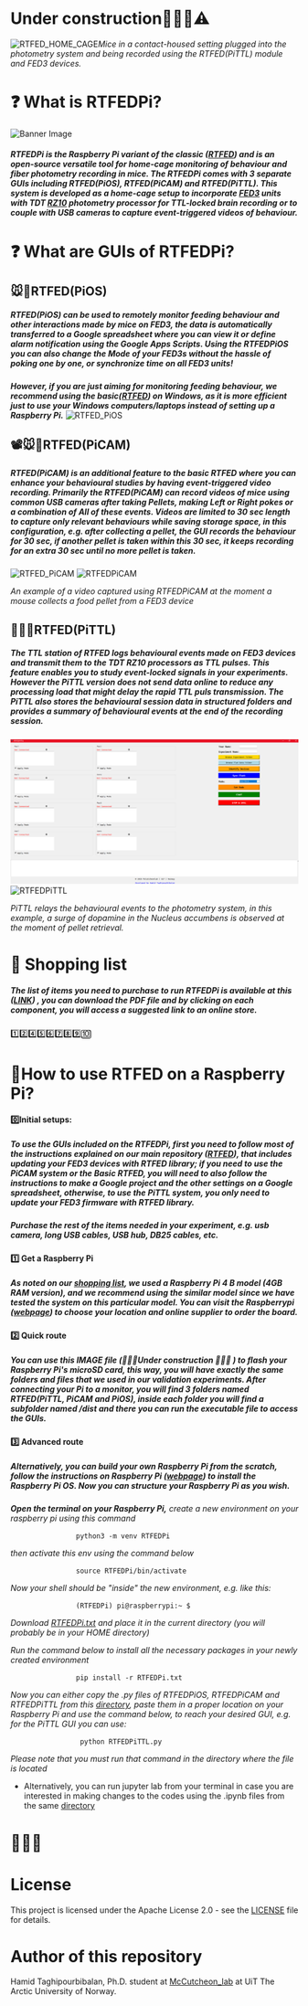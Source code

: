 
# Under construction👷‍♂️🚧⚠️
![RTFED_HOME_CAGE](https://github.com/Htbibalan/FED_RT/blob/RTFEDPi/source/RTFED_Pi_Images/20250424_125536(1).gif)*Mice in a contact-housed setting plugged into the photometry system and being recorded using the RTFED(PiTTL) module and FED3 devices.*

# ❓ What is RTFEDPi?

![Banner Image](https://github.com/Htbibalan/FED_RT/blob/RTFEDPi/source/RTFED_Pi_Images/Cover.png)

##### RTFEDPi is the Raspberry Pi variant of the classic ([RTFED](https://github.com/mccutcheonlab/FED_RT/tree/main)) and  is an open-source versatile tool for home-cage monitoring of behaviour and fiber photometry recording in mice. The RTFEDPi comes with 3 separate GUIs including RTFED(PiOS), RTFED(PiCAM) and RTFED(PiTTL). This system is developed as a home-cage setup to incorporate [FED3](https://github.com/KravitzLabDevices/FED3/wiki) units with TDT [RZ10](https://www.tdt.com/docs/hardware/rz10-lux-integrated-processor/) photometry processor for TTL-locked brain recording or to couple with USB cameras to capture event-triggered videos of behaviour.



# ❓ What are GUIs of RTFEDPi?
## 🐭🧀RTFED(PiOS)
##### RTFED(PiOS) can be used to remotely monitor feeding behaviour and other interactions made by mice on FED3, the data is automatically transferred to a Google spreadsheet where you can view it or define alarm notification using the Google Apps Scripts. Using the RTFEDPiOS you can also change the Mode of your FED3s without the hassle of poking one by one, or synchronize time on all FED3 units! 
***However, if you are just aiming for monitoring feeding behaviour, we recommend using the basic([RTFED](https://github.com/mccutcheonlab/FED_RT/tree/main)) on Windows, as it is more efficient just to use your Windows computers/laptops instead of setting up a Raspberry Pi.***
![RTFED_PiOS](https://github.com/Htbibalan/FED_RT/blob/RTFEDPi/source/RTFED_Pi_Images/RTFED_Pi.png)


## 📽️🐭🧀RTFED(PiCAM)
##### RTFED(PiCAM) is an additional feature to the basic RTFED where you can enhance your behavioural studies by having event-triggered video recording. Primarily the RTFED(PiCAM) can record videos of mice using common USB cameras after taking Pellets, making Left or Right pokes or a combination of All of these events. Videos are limited to 30 sec length to capture only relevant behaviours while saving storage space, in this configuration, e.g. after collecting a pellet, the GUI records the behaviour for 30 sec, if another pellet is taken within this 30 sec, it keeps recording for an extra 30 sec until no more pellet is taken.
![RTFED_PiCAM](https://github.com/Htbibalan/FED_RT/blob/RTFEDPi/source/RTFED_Pi_Images/RTFED(PiCAM).png)
![RTFEDPiCAM](https://github.com/Htbibalan/FED_RT/blob/RTFEDPi/source/RTFED_Pi_Images/V4(1).gif)

*An example of a video captured using RTFEDPiCAM at the moment a mouse collects a food pellet from a FED3 device*

## 🚨🐭🧀RTFED(PiTTL)
##### The TTL station of RTFED logs behavioural events made on FED3 devices and transmit them to the TDT RZ10 processors as TTL pulses. This feature enables you to study event-locked signals in your experiments. However the PiTTL version does not send data online to reduce any processing load that might delay the rapid TTL puls transmission. The PiTTL also stores the behavioural session data in structured folders and provides a summary of behavioural events at the end of the recording session.

![RTFED_PiTTL](https://github.com/Htbibalan/HOME_PHOTOMETRY/blob/main/source/RTFED(PiTTL).png)
![RTFEDPiTTL](https://github.com/Htbibalan/FED_RT/blob/RTFEDPi/source/RTFED_Pi_Images/InShot_20250410_001637725(1).gif)

*PiTTL relays the behavioural events to the photometry system, in this example, a surge of dopamine in the Nucleus accumbens is observed at the moment of pellet retrieval.*

# 🛒 Shopping list
##### The list of items you need to purchase to run RTFEDPi is available at this ([LINK](https://github.com/mccutcheonlab/FED_RT/blob/RTFEDPi/source/RTFED_SHOPPING_LIST.pdf)) , you can download the PDF file and by clicking on each component, you will access a suggested link to an online store.

1️⃣2️⃣4️⃣5️⃣6️⃣7️⃣8️⃣9️⃣🔟
# 🚀How to use RTFED on a Raspberry Pi?
#### 0️⃣Initial setups:
##### To use the GUIs included on the RTFEDPi, first you need to follow most of the instructions explained on our main repository ([RTFED](https://github.com/mccutcheonlab/FED_RT/tree/main)), that includes updating your FED3 devices with RTFED library;  if you need to use the PiCAM system or the Basic RTFED, you will need to also follow the instructions to make a Google project and the other settings on a Google spreadsheet, otherwise, to use the PiTTL system, you only need to update your FED3 firmware with RTFED library.

##### Purchase the rest of the items needed in your experiment, e.g. usb camera, long USB cables, USB hub, DB25 cables, etc.

#### 1️⃣ Get a Raspberry Pi
##### As noted on our [shopping list](https://github.com/mccutcheonlab/FED_RT/blob/RTFEDPi/source/RTFED_SHOPPING_LIST.pdf), we used a Raspberry Pi 4 B model (4GB RAM version), and we recommend using the similar model since we have tested the system on this particular model. You can visit the Raspberrypi ([webpage](https://www.raspberrypi.com/products/raspberry-pi-4-model-b/)) to choose your location and online supplier to order the board.

#### 2️⃣ Quick route
##### You can use this IMAGE file (🚧🚧🚧Under construction 🚧🚧🚧 ) to flash your Raspberry Pi's microSD card, this way, you will have exactly the same folders and files that we used in our validation experiments. After connecting your Pi to a monitor, you will find 3 folders named RTFED(PiTTL, PiCAM and PiOS), inside each folder you will find a subfolder named /dist and there you can run the executable file to access the GUIs. 

#### 3️⃣ Advanced route
##### Alternatively, you can build your own Raspberry Pi from the scratch, follow the instructions on Raspberry Pi ([webpage](https://www.raspberrypi.com/software/)) to install the Raspberry Pi OS. Now you can structure your Raspberry Pi as you wish.

***Open the terminal on your Raspberry Pi,***
*create a new environment on your raspberry pi using this command*
                    
                    python3 -m venv RTFEDPi
*then activate this env using the command below*
                    
                    source RTFEDPi/bin/activate

*Now your shell should be "inside" the new environment, e.g. like this:*
                        
                    (RTFEDPi) pi@raspberrypi:~ $

*Download [RTFEDPi.txt](https://github.com/mccutcheonlab/FED_RT/tree/RTFEDPi/source/ENV_FILES/RTFEDPi.txt) and place it in the current directory (you will probably be in your HOME directory)*

*Run the command below to install all the necessary packages in your newly created environment*

                    pip install -r RTFEDPi.txt

*Now you can either copy the .py files of RTFEDPiOS, RTFEDPiCAM and RTFEDPiTTL from this [directory](https://github.com/mccutcheonlab/FED_RT/tree/RTFEDPi/scripts), paste them in a proper location on your Raspberry Pi and use the command below, to reach your desired GUI, e.g. for the PiTTL GUI you can use:*

                     python RTFEDPiTTL.py
*Please note that you must run that command in the directory where the file is located*

* Alternatively, you can run jupyter lab from your terminal in case you are interested in making changes to the codes using the .ipynb files from the same [directory](https://github.com/mccutcheonlab/FED_RT/tree/RTFEDPi/scripts) 




# 🚧👷‍♂️



# License
This project is licensed under the Apache License 2.0 - see the [LICENSE](LICENSE) file for details.

# Author of this repository
Hamid Taghipourbibalan, Ph.D. student at [McCutcheon_lab](https://www.mccutcheonlab.com/) at UiT The Arctic University of Norway.




















